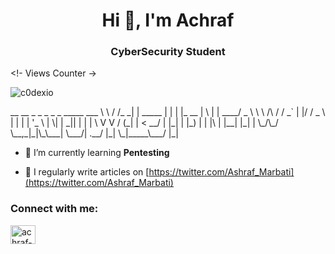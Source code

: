<h1 align="center">Hi 👋, I'm Achraf</h1>
<h3 align="center">CyberSecurity Student</h3>

<!- Views Counter ->
<p align="left"> <img src="https://komarev.com/ghpvc/?username=c0dexio&label=Profile%20views&color=0e75b6&style=flat" alt="c0dexio" /> </p>

<p>
  __        __    _          _   _         _   _ _____ ___  
\ \      / /_ _| | _____  | | | |_ __   | \ | | ____/ _ \ 
 \ \ /\ / / _` | |/ / _ \ | | | | '_ \  |  \| |  _|| | | |
  \ V  V / (_| |   <  __/ | |_| | |_) | | |\  | |__| |_| |
   \_/\_/ \__,_|_|\_\___|  \___/| .__/  |_| \_|_____\___/ 
                                |_|                       
</p>

- 🌱 I’m currently learning **Pentesting**

- 📝 I regularly write articles on [https://twitter.com/Ashraf_Marbati](https://twitter.com/Ashraf_Marbati)

<h3 align="left">Connect with me:</h3>
<p align="left">
<a href="https://linkedin.com/in/achraf-marbati" target="blank"><img align="center" src="https://raw.githubusercontent.com/rahuldkjain/github-profile-readme-generator/master/src/images/icons/Social/linked-in-alt.svg" alt="achraf-marbati" height="30" width="40" /></a>
</p>



